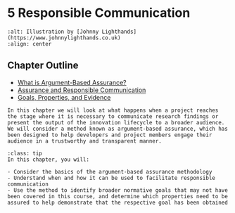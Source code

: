 # 5 Responsible Communication

```{image} ../../images/illustrations/discussion.png
:alt: Illustration by [Johnny Lighthands](https://www.johnnylighthands.co.uk)
:align: center
```

## Chapter Outline

- [What is Argument-Based Assurance?](assurance.md)
- [Assurance and Responsible Communication](communication.md)
- [Goals, Properties, and Evidence](gpe.md)

```{admonition} Summary
In this chapter we will look at what happens when a project reaches the stage where it is necessary to communicate research findings or present the output of the innovation lifecycle to a broader audience. We will consider a method known as argument-based assurance, which has been designed to help developers and project members engage their audience in a trustworthy and transparent manner. 
```

```{admonition} Learning Objectives
:class: tip
In this chapter, you will:

- Consider the basics of the argument-based assurance methodology
- Understand when and how it can be used to facilitate responsible communication
- Use the method to identify broader normative goals that may not have been covered in this course, and determine which properties need to be assured to help demonstrate that the respective goal has been obtained
```